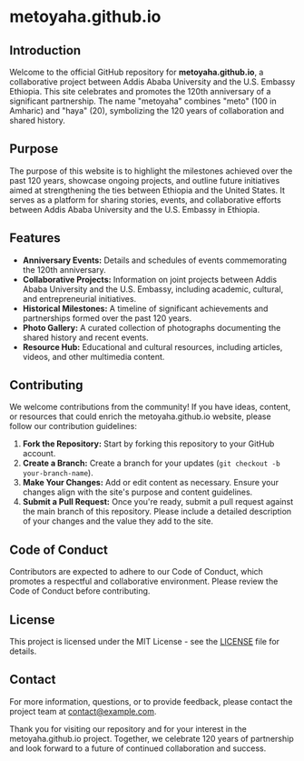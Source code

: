 # metoyaha.github.io

## Introduction
Welcome to the official GitHub repository for **metoyaha.github.io**, a collaborative project between Addis Ababa University and the U.S. Embassy Ethiopia. This site celebrates and promotes the 120th anniversary of a significant partnership. The name "metoyaha" combines "meto" (100 in Amharic) and "haya" (20), symbolizing the 120 years of collaboration and shared history.

## Purpose
The purpose of this website is to highlight the milestones achieved over the past 120 years, showcase ongoing projects, and outline future initiatives aimed at strengthening the ties between Ethiopia and the United States. It serves as a platform for sharing stories, events, and collaborative efforts between Addis Ababa University and the U.S. Embassy in Ethiopia.

## Features
- **Anniversary Events:** Details and schedules of events commemorating the 120th anniversary.
- **Collaborative Projects:** Information on joint projects between Addis Ababa University and the U.S. Embassy, including academic, cultural, and entrepreneurial initiatives.
- **Historical Milestones:** A timeline of significant achievements and partnerships formed over the past 120 years.
- **Photo Gallery:** A curated collection of photographs documenting the shared history and recent events.
- **Resource Hub:** Educational and cultural resources, including articles, videos, and other multimedia content.

## Contributing
We welcome contributions from the community! If you have ideas, content, or resources that could enrich the metoyaha.github.io website, please follow our contribution guidelines:

1. **Fork the Repository:** Start by forking this repository to your GitHub account.
2. **Create a Branch:** Create a branch for your updates (`git checkout -b your-branch-name`).
3. **Make Your Changes:** Add or edit content as necessary. Ensure your changes align with the site's purpose and content guidelines.
4. **Submit a Pull Request:** Once you're ready, submit a pull request against the main branch of this repository. Please include a detailed description of your changes and the value they add to the site.

## Code of Conduct
Contributors are expected to adhere to our Code of Conduct, which promotes a respectful and collaborative environment. Please review the Code of Conduct before contributing.

## License
This project is licensed under the MIT License - see the [LICENSE](LICENSE) file for details.

## Contact
For more information, questions, or to provide feedback, please contact the project team at [contact@example.com](mailto:contact@example.com).

Thank you for visiting our repository and for your interest in the metoyaha.github.io project. Together, we celebrate 120 years of partnership and look forward to a future of continued collaboration and success.

